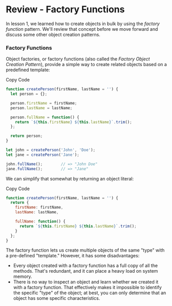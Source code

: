 # Review - Factory Functions

In lesson 1, we learned how to create objects in bulk by using the *factory function* pattern. We'll review that concept before we move forward and discuss some other object creation patterns.

### Factory Functions

Object factories, or factory functions (also called the *Factory Object Creation Pattern*), provide a simple way to create related objects based on a predefined template:

Copy Code

```js
function createPerson(firstName, lastName = '') {
  let person = {};

  person.firstName = firstName;
  person.lastName = lastName;

  person.fullName = function() {
    return `${this.firstName} ${this.lastName}`.trim();
  };

  return person;
}

let john = createPerson('John', 'Doe');
let jane = createPerson('Jane');

john.fullName();        // => "John Doe"
jane.fullName();        // => "Jane"
```

We can simplify that somewhat by returning an object literal:

Copy Code

```js
function createPerson(firstName, lastName = '') {
  return {
    firstName: firstName,
    lastName: lastName,

    fullName: function() {
      return `${this.firstName} ${this.lastName}`.trim();
    }
  };
}
```

The factory function lets us create multiple objects of the same "type" with a pre-defined "template." However, it has some disadvantages:

- Every object created with a factory function has a full copy of all the methods. That's redundant, and it can place a heavy load on system memory.
- There is no way to inspect an object and learn whether we created it with a factory function. That effectively makes it impossible to identify the specific "type" of the object; at best, you can only determine that an object has some specific characteristics.